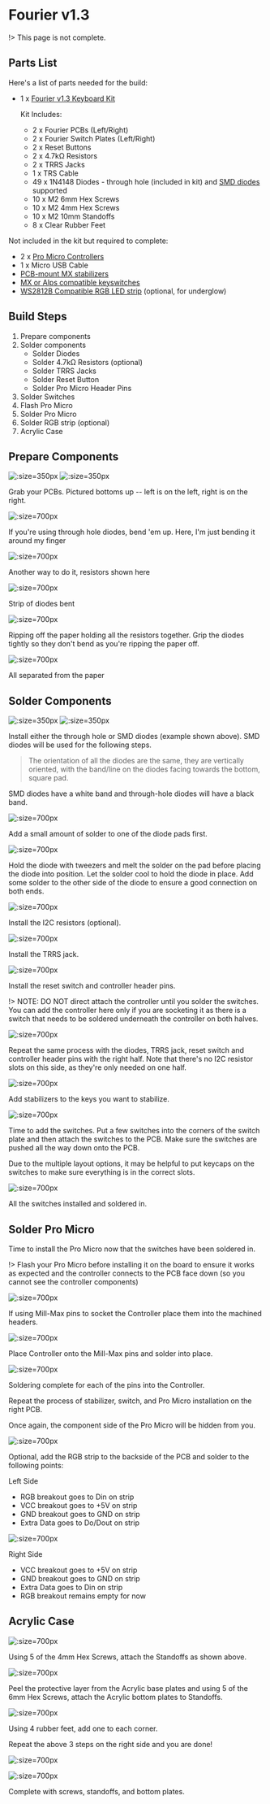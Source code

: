 # Fourier v1.3

!> This page is not complete.

## Parts List

Here's a list of parts needed for the build:

* 1 x [Fourier v1.3 Keyboard Kit](https://keebd.com/)

  Kit Includes:
  * 2 x Fourier PCBs (Left/Right)
  * 2 x Fourier Switch Plates (Left/Right)
  * 2 x Reset Buttons
  * 2 x 4.7kΩ Resistors
  * 2 x TRRS Jacks
  * 1 x TRS Cable
  * 49 x 1N4148 Diodes - through hole \(included in kit\) and [SMD diodes](https://keebd.com/products/1n4148-diodes-pack-of-10?variant=40957931126936) supported
  * 10 x M2 6mm Hex Screws
  * 10 x M2 4mm Hex Screws
  * 10 x M2 10mm Standoffs
  * 8 x Clear Rubber Feet

Not included in the kit but required to complete:
* 2 x [Pro Micro Controllers](https://keebd.com/collections/controllers)
* 1 x Micro USB Cable
* [PCB-mount MX stabilizers](https://keebd.com/products/cherry-screw-in-stabilizers)
* [MX or Alps compatible keyswitches](https://keebd.com/collections/switches)
* [WS2812B Compatible RGB LED strip](https://keebd.com/products/ws2812b-rgb-led-strip) \(optional, for underglow\)

## Build Steps

1. Prepare components
2. Solder components
    * Solder Diodes
    * Solder 4.7kΩ Resistors \(optional\)
    * Solder TRRS Jacks
    * Solder Reset Button
    * Solder Pro Micro Header Pins
3. Solder Switches
4. Flash Pro Micro
5. Solder Pro Micro
6. Solder RGB strip \(optional\)
7. Acrylic Case

## Prepare Components

![](./fourier-v1-3-pcb-left.png ':size=350px')
![](./fourier-v1-3-pcb-right.png ':size=350px')

Grab your PCBs. Pictured bottoms up -- left is on the left, right is on the right.

![](./diode-through-hole-1.jpg ':size=700px')


If you're using through hole diodes, bend 'em up. Here, I'm just bending it around my finger

![](./diode-through-hole-2.jpg ':size=700px')


Another way to do it, resistors shown here

![](./diode-through-hole-3.jpg ':size=700px')


Strip of diodes bent

![](./diode-through-hole-4.jpg ':size=700px')


Ripping off the paper holding all the resistors together. Grip the diodes tightly so they don't bend as you're ripping the paper off.

![](./diode-through-hole-5.jpg ':size=700px')


All separated from the paper

## Solder Components

![](./solder-through-hole-diodes.jpg ':size=350px')
![](./solder-smd-diodes-2.jpg ':size=350px')

Install either the through hole or SMD diodes (example shown above). SMD diodes will be used for the following steps.

> The orientation of all the diodes are the same, they are vertically oriented, with the band/line on the diodes facing towards the bottom, square pad.

SMD diodes have a white band and through-hole diodes will have a black band.

![](./solder-smd-diodes-1.jpg ':size=700px')

Add a small amount of solder to one of the diode pads first.

![](./solder-smd-diodes-2.jpg ':size=700px')

Hold the diode with tweezers and melt the solder on the pad before placing the diode into position. Let the solder cool to hold the diode in place.
Add some solder to the other side of the diode to ensure a good connection on both ends.

![](./solder-resistors.jpg ':size=700px')

Install the I2C resistors (optional).

![](./solder-trrs-jack.jpg ':size=700px')

Install the TRRS jack.

![](./solder-reset-switch.jpg ':size=700px')

Install the reset switch and controller header pins.

!> NOTE: DO NOT direct attach the controller until you solder the switches. You can add the controller here only if you are socketing it as there is a switch that needs to be soldered underneath the controller on both halves. 

![](./solder-right-half.jpg ':size=700px')

Repeat the same process with the diodes, TRRS jack, reset switch and controller header pins with the right half. Note that there's no I2C resistor slots on this side, as they're only needed on one half.

![](./install-stabilizers.jpg ':size=700px')

Add stabilizers to the keys you want to stabilize.

![](./install-switches.jpg ':size=700px')

Time to add the switches. Put a few switches into the corners of the switch plate and then attach the switches to the PCB. Make sure the switches are pushed all the way down onto the PCB.

Due to the multiple layout options, it may be helpful to put keycaps on the switches to make sure everything is in the correct slots.

![](./left-switches.jpg ':size=700px')

All the switches installed and soldered in.

## Solder Pro Micro

Time to install the Pro Micro now that the switches have been soldered in.

!> Flash your Pro Micro before installing it on the board to ensure it works as expected and the controller connects to the PCB face down (so you cannot see the controller components)

![](./controller-mill-max.jpg ':size=700px')

If using Mill-Max pins to socket the Controller place them into the machined headers.

![](./controller.jpg ':size=700px')

Place Controller onto the Mill-Max pins and solder into place.

![](./controller-soldered.jpg ':size=700px')

Soldering complete for each of the pins into the Controller.

Repeat the process of stabilizer, switch, and Pro Micro installation on the right PCB.

Once again, the component side of the Pro Micro will be hidden from you.

![](./install-led-strip-left.jpg ':size=700px')

Optional, add the RGB strip to the backside of the PCB and solder to the following points:

Left Side
- RGB breakout goes to Din on strip
- VCC breakout goes to +5V on strip
- GND breakout goes to GND on strip
- Extra Data goes to Do/Dout on strip

![](./install-led-strip-right.jpg ':size=700px')

Right Side
- VCC breakout goes to +5V on strip
- GND breakout goes to GND on strip
- Extra Data goes to Din on strip
- RGB breakout remains empty for now

## Acrylic Case

![](./standoffs.jpg ':size=700px')

Using 5 of the 4mm Hex Screws, attach the Standoffs as shown above.

![](./acrylic.jpg ':size=700px')

Peel the protective layer from the Acrylic base plates and using 5 of the 6mm Hex Screws, attach the Acrylic bottom plates to Standoffs.

![](./feet.jpg ':size=700px')

Using 4 rubber feet, add one to each corner.

Repeat the above 3 steps on the right side and you are done!

![](./fourier-v1-3-built-1.png ':size=700px')

![](./fourier-v1-3-built-2.png ':size=700px')

Complete with screws, standoffs, and bottom plates.
